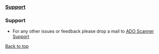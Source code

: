 ### [Support](Readme.md#Support)

### Support
- For any other issues or feedback please drop a mail to <a href="mailto:azskadosup@microsoft.com">ADO Scanner Support</a>

[Back to top](Readme.md#contents)
